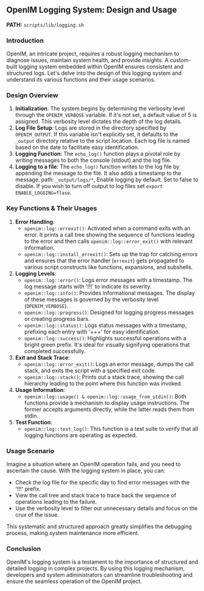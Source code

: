 ## OpenIM Logging System: Design and Usage

**PATH:** `scripts/lib/logging.sh`



### Introduction

OpenIM, an intricate project, requires a robust logging mechanism to diagnose issues, maintain system health, and provide insights. A custom-built logging system embedded within OpenIM ensures consistent and structured logs. Let's delve into the design of this logging system and understand its various functions and their usage scenarios.

### Design Overview

1. **Initialization**: The system begins by determining the verbosity level through the `OPENIM_VERBOSE` variable. If it's not set, a default value of 5 is assigned. This verbosity level dictates the depth of the log details.
2. **Log File Setup**: Logs are stored in the directory specified by `OPENIM_OUTPUT`. If this variable isn't explicitly set, it defaults to the `_output` directory relative to the script location. Each log file is named based on the date to facilitate easy identification.
3. **Logging Function**: The `echo_log()` function plays a pivotal role by writing messages to both the console (stdout) and the log file.
4. **Logging to a file**: The `echo_log()` function writes to the log file by appending the message to the file. It also adds a timestamp to the message. path: `_output/logs/*`, Enable logging by default. Set to false to disable. If you wish to turn off output to log files set `export ENABLE_LOGGING=flase`. 

### Key Functions & Their Usages

1. **Error Handling**:
   - `openim::log::errexit()`: Activated when a command exits with an error. It prints a call tree showing the sequence of functions leading to the error and then calls `openim::log::error_exit()` with relevant information.
   - `openim::log::install_errexit()`: Sets up the trap for catching errors and ensures that the error handler (`errexit`) gets propagated to various script constructs like functions, expansions, and subshells.
2. **Logging Levels**:
   - `openim::log::error()`: Logs error messages with a timestamp. The log message starts with '!!!' to indicate its severity.
   - `openim::log::info()`: Provides informational messages. The display of these messages is governed by the verbosity level (`OPENIM_VERBOSE`).
   - `openim::log::progress()`: Designed for logging progress messages or creating progress bars.
   - `openim::log::status()`: Logs status messages with a timestamp, prefixing each entry with '+++' for easy identification.
   - `openim::log::success()`: Highlights successful operations with a bright green prefix. It's ideal for visually signifying operations that completed successfully.
3. **Exit and Stack Trace**:
   - `openim::log::error_exit()`: Logs an error message, dumps the call stack, and exits the script with a specified exit code.
   - `openim::log::stack()`: Prints out a stack trace, showing the call hierarchy leading to the point where this function was invoked.
4. **Usage Information**:
   - `openim::log::usage() & openim::log::usage_from_stdin()`: Both functions provide a mechanism to display usage instructions. The former accepts arguments directly, while the latter reads them from stdin.
5. **Test Function**:
   - `openim::log::test_log()`: This function is a test suite to verify that all logging functions are operating as expected.

### Usage Scenario

Imagine a situation where an OpenIM operation fails, and you need to ascertain the cause. With the logging system in place, you can:

- Check the log file for the specific day to find error messages with the '!!!' prefix.
- View the call tree and stack trace to trace back the sequence of operations leading to the failure.
- Use the verbosity level to filter out unnecessary details and focus on the crux of the issue.

This systematic and structured approach greatly simplifies the debugging process, making system maintenance more efficient.

### Conclusion

OpenIM's logging system is a testament to the importance of structured and detailed logging in complex projects. By using this logging mechanism, developers and system administrators can streamline troubleshooting and ensure the seamless operation of the OpenIM project.